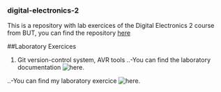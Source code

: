 ### digital-electronics-2
This is a repository with lab exercices of the Digital Electronics 2 course from BUT, you can find the repository [here](https://github.com/tomas-fryza/digital-electronics-2)

##Laboratory Exercices
1. Git version-control system, AVR tools
..-You can find the laboratory documentation ![here](https://github.com/tomas-fryza/digital-electronics-2/tree/master/labs/01-tools).

..-You can find my laboratory exercice ![here](https://github.com/galahadn4/digital-electronics-2/tree/main/lab1-blink_arduino/test).




